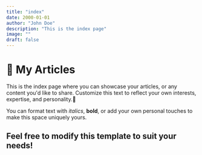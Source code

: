 ```yaml
---
title: "index"
date: 2000-01-01
author: "John Doe"
description: "This is the index page"
image: ""
draft: false
---
```

# 📝 My Articles

This is the index page where you can showcase your articles, or any content you'd like to share. Customize this text to reflect your own interests, expertise, and personality.🌱

You can format text with *italics*, **bold**, or add your own personal touches to make this space uniquely yours.

Feel free to modify this template to suit your needs!
---
